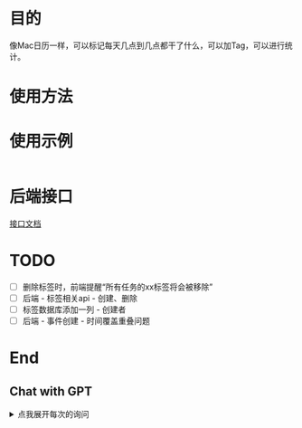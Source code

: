 <!--
 * @Author: LetMeFly
 * @Date: 2024-12-15 16:10:07
 * @LastEditors: LetMeFly.xyz
 * @LastEditTime: 2024-12-21 21:49:23
-->
# 目的

像Mac日历一样，可以标记每天几点到几点都干了什么，可以加Tag，可以进行统计。

# 使用方法



# 使用示例

```

```

# 后端接口

[接口文档](back/README.md)

# TODO

- [ ] 删除标签时，前端提醒“所有任务的xx标签将会被移除”
- [ ] 后端 - 标签相关api - 创建、删除
- [ ] 标签数据库添加一列 - 创建者
- [ ] 后端 - 事件创建 - 时间覆盖重叠问题

# End

## Chat with GPT

<details><summary>点我展开每次的询问</summary>

你了解Mac日历吗

<hr/>

如果我想让ChatGPT帮我使用cloudflare workers创建一个类似Mac日历的应用，我应该怎么告诉它，以使得它能一步一步完成整个项目？

<hr/>

"我需要帮助使用Cloudflare Workers构建一个日历应用（类似Mac日历），支持以下功能：

+ 后端通过Cloudflare Workers实现事件的创建、获取、删除功能，并使用Cloudflare KV存储数据。
+ 前端使用HTML、CSS和JavaScript来显示日历，并支持用户创建、查看、编辑事件。这些前端的文件也是由同一个Cloudflare workers项目返回的。
+ 支持设置事件提醒，并通过浏览器通知提醒用户。
+ 提供API接口：POST /events（创建事件），GET /events（获取事件列表），DELETE /events/{id}（删除事件）。"
+ 支持对事件加Tag，支持分类汇总功能。

完成这个项目需要较大的工作量，请你分步骤逐步完成。

<hr/>

现在我创建好了cloudflare应用，并成功显示了Hello, Cloudflare Workers!

下一步我想编写代码，使得cloudflare返回html页面。

<hr/>

这个页面能够由js读取HTML来实现吗？我不知道cloudflare workers是否允许这么做

<hr/>

我希望将HTML和JavaScript分开，我应该如何部署静态文件？可以在一个项目中实现吗

<hr/>

对于前端页面进行如下修改：

+ 设置默认语言为中文
+ 在head部分引入js：https://letmefly.xyz/Links/Common.js
+ 缩进为4个空格（js文件也是如此）

<hr/>

前端显示成功！请继续

<hr/>

介绍http delete，说明其传参方式

能否像post和get一样传参，而不是通过url的子路径传参

<hr/>

现在我决定不使用KV来存储数据，而是使用D1数据库存储数据。

<hr/>

我在绑定D1数据库的时候，出现了以下报错：

D1 bindings require module-format workers. https://developers.cloudflare.com/workers/reference/migrate-to-module-workers/

<hr/>

TOML写注释

<hr/>

```
name = "api"
type = "module"  # 绑定D1数据库的Workers要求必须为模块格式而不能是脚本格式
compatibility_date = "2024-12-09"
main = "main.js"

d1_databases = [
  { binding = "api", database_id = "40bf17b1-b598-4ad2-aad0-860f2b282cee" }
]
```

报错：

```

 ⛅️ wrangler 3.93.0 (update available 3.95.0)
-------------------------------------------------------

▲ [WARNING] Processing wrangler.toml configuration:

    - 😶 Ignored: "type":
      Most common features now work out of the box with wrangler, including modules, jsx,
  typescript, etc. If you need anything more, use a custom build.


▲ [WARNING] You are about to publish a Workers Service that was last published via the Cloudflare Dashboard.

  Edits that have been made via the dashboard will be overridden by your local code and config.


√ Would you like to continue? ... yes
Total Upload: 5.56 KiB / gzip: 1.92 KiB
Your worker has access to the following bindings:
- D1 Databases:
  - api: 40bf17b1-b598-4ad2-aad0-860f2b282cee

X [ERROR] A request to the Cloudflare API (/accounts/870d2550dd021f035ec8dd56e29f7472/workers/scripts/api) failed.

  D1 bindings require module-format workers.
  https://developers.cloudflare.com/workers/reference/migrate-to-module-workers/ [code: 10021]

  If you think this is a bug, please open an issue at:
  https://github.com/cloudflare/workers-sdk/issues/new/choose
```

<hr/>

我有一个D1数据库：

```sql
CREATE TABLE Users (
    userid INTEGER PRIMARY KEY AUTOINCREMENT, 
    username VARCHAR(255) UNIQUE NOT NULL, 
    password VARCHAR(255) NOT NULL
);

CREATE TABLE User_LoginInfo (
    login_id INTEGER PRIMARY KEY AUTOINCREMENT,
    userid INTEGER NOT NULL,
    loginTime DATETIME NOT NULL,
    loginIp VARCHAR(50),
    passKey VARCHAR(255) NOT NULL,
    FOREIGN KEY (userid) REFERENCES Users(userid)
);
```

我要依据cookie中的passKey去User_LoginInfo中获取userid以便得知是哪个用户创建的任务。

用户只能操作自己创建的任务。

请你对其进行修改。

<hr/>

使用JS往当前域名下创建一个永不过期的cookie，名为passKey，值为123

<hr/>

我想要的主要是日历效果，主要是想记录今天已经完成的一件事情。

<hr/>

我想要的主要是日历效果，主要是想记录今天已经完成的一件事情。

请你不要着急，记住我所提出的所有要求，一步一步来完成。

下面首先设计并创建数据库。

<hr/>

我想要的主要是日历效果，主要是想记录今天已经完成的一件事情。例如我今天学了20分钟Java，我就可以在网页上记录一下，以便后续统计。

请你不要着急，记住我所提出的所有要求，一步一步来完成。

下面首先设计并创建数据库。

我已经创建了Users表、User_LoginInfo表，接下来准备创建Calendar_Tasks表和Calendar_Tags表。

Calendar_Tags表中包含：tagId、tagName、tagColor(十六进制的RGB值)

Calendar_Tasks表中包含：taskId、title、description、startTime(任务开始时间)、during(任务持续时长)、tagId、userid等。

<hr/>

很棒，接下来开始写后端的事件创建、新增、删除函数。

<hr/>

我有一个TagId数据表，现在要设计一个Tasks数据表。

一个Task可以对应多个TagId，Task中还会包含其他信息如taskId、description等。

我应该怎么设计Task表格？

<hr/>

解释这段sql代码

<hr/>

还有一种办法是在Task表中添加一个tags键。

两种解决方案哪个更合适？

<hr/>

我决定使用TaskTag表这种方式。

我有没有必要创建一个taskTag_Id这个键？

<hr/>

我想要的主要是日历效果，主要是想记录今天已经完成的一件事情。例如我今天学了20分钟Java，我就可以在网页上记录一下，以便后续统计。

请你不要着急，记住我所提出的所有要求，一步一步来完成。

下面首先设计并创建数据库。

我已经创建了Users表、User_LoginInfo表，接下来准备创建Calendar_Tasks表、Calendar_Tags表和Calendar_TaskTag表。

Calendar_Tags表中包含：tagId、tagName、tagColor(十六进制的RGB值)

Calendar_Tasks表中包含：taskId、title、description、startTime(任务开始时间)、during(任务持续时长)、userid等。

Calendar_TaskTag表中包含：taskId、TagId。一个任务可能对应着多个标签。

<hr/>

很棒，接下来开始写后端的事件创建、新增、删除函数。

<hr/>

重写一下添加标签的这段代码，每个标签插入一次是不是太低效了？

<hr/>

删除任务的时候，能否直接`DELETE FROM Calendar_Tasks WHERE taskId = ? AND userid = ?;`？

这样在userid和taskid不匹配的时候就会删除失败。

如果是这样，我又应该如何判断是否删除失败了？

<hr/>

现在我写完了后端的 查询、修改、删除 任务的函数，我想先写一个Python脚本模拟发包分别测试一下。

<hr/>

介绍HTTP DELETE

<hr/>

它可以将数据保留在请求体当中吗

<hr/>

```
...
```

现在我写完了后端的 查询、修改、删除 任务的函数，我想先写一个Python脚本模拟发包分别测试一下。

你不需要修改我写的函数，你只需要写一个使用python requests库的脚本，以便我可以运行测试。

<hr/>

```
...
```

现在我写完了后端的 查询、修改、删除 任务的函数，我想先写一个Python脚本模拟发包分别测试一下。

虽然deleteEvent函数可能不是很合适，但是你暂时不需要修改或继续完善它。

你的任务是：写一个python脚本，以便我可以用来测试这三个后端api。

<hr/>

不，现在你不需要修改我的代码

我需要修改代码的时候我会告诉你的。

你只需要完成一件事情，明白吗？

就是写一个python脚本，向后端发送模拟数据包，以便能测试这三个api是否可以正常工作。

<hr/>

```
...
```

现在我写完了后端的 查询、修改、删除 任务的函数，我想先写一个Python脚本模拟发包分别测试一下。

虽然deleteEvent函数可能不是很合适，但是你暂时不需要修改或继续完善它。

你的任务是：写一个python脚本，以便我可以用来测试这三个后端api。

请注意，现在你不需要修改我的代码

我需要修改代码的时候我会告诉你的。

你只需要完成一件事情，明白吗？

就是写一个python脚本，向后端发送模拟数据包，以便能测试这三个api是否可以正常工作。

我不希望继续处理事件删除的功能，你可以理解我这个功能已经完成了。

现在你不要帮我完善其中的删除任务功能，你要做的是写python代码。

<hr/>

我不希望在URL中确定DELETE函数的taskID，我就要不规范地在请求体中传递taskID这个参数。

本次回复中，你只能返回python代码，用python的requests库发送模拟请求，测试后端的三个api

<hr/>

cloudfalre workers如何读取绑定的D1数据库

<hr/>

我绑定的数据库名为CALENDAR_DB，但是缺报错`X [ERROR] Error fetching user ID: ReferenceError: CALENDAR_DB is not defined`

<hr/>

是不是因为我没有初始化本地数据库

<hr/>

我想直接应用生产环境的数据库。
请问我在本地都需要进行哪些操作

<hr/>

wrangler deploy后，线上环境可以正常执行了。

但是wrangler dev后，本地环境报错没有数据表。

<hr/>

配置了`preview_database_id = "40bf17b1-b598-4ad2-aad0-860f2b282cee"`后:

```
wrangler.toml changed...
Your worker has access to the following bindings:
- D1 Databases:
  - CALENDAR_DB: 40bf17b1-b598-4ad2-aad0-860f2b282cee, Preview: (40bf17b1-b598-4ad2-aad0-860f2b282cee) (local)
⎔ Reloading local server...
```

为什么Preview后面会显示一个(local)？

并且我访问`localhost:8787/`还是报错：

```
[wrangler:err] Error: D1_ERROR: no such table: Calendar_Tasks: SQLITE_ERROR
    at D1DatabaseSessionAlwaysPrimary._sendOrThrow (cloudflare-internal:d1-api:129:19)
    at async D1PreparedStatement.all (cloudflare-internal:d1-api:311:46)
    at async Object.fetch (file:///F:/OtherApps/Program/Git/Store/Store20_LeetCode/api/main.js:24:20)
    at async jsonError (file:///F:/OtherApps/Program/Node/node-v16.13.1-win-x64/node_modules/wrangler/templates/middleware/middleware-miniflare3-json-error.ts:22:10)
    at async drainBody (file:///F:/OtherApps/Program/Node/node-v16.13.1-win-x64/node_modules/wrangler/templates/middleware/middleware-ensure-req-body-drained.ts:5:10)
[wrangler:err] Cause: Error: no such table: Calendar_Tasks: SQLITE_ERROR
    at D1DatabaseSessionAlwaysPrimary._sendOrThrow (cloudflare-internal:d1-api:130:24)
    at async D1PreparedStatement.all (cloudflare-internal:d1-api:311:46)
    at async Object.fetch (file:///F:/OtherApps/Program/Git/Store/Store20_LeetCode/api/main.js:24:20)
    at async jsonError (file:///F:/OtherApps/Program/Node/node-v16.13.1-win-x64/node_modules/wrangler/templates/middleware/middleware-miniflare3-json-error.ts:22:10)
    at async drainBody (file:///F:/OtherApps/Program/Node/node-v16.13.1-win-x64/node_modules/wrangler/templates/middleware/middleware-ensure-req-body-drained.ts:5:10)
[wrangler:inf] GET /calendar/events 500 Internal Server Error (61ms)
```

<hr/>

如果我执行：

```
export async function getEvents(request, env) {
    const result = await env.CALENDAR_DB.prepare('SELECT * FROM Calendar_Tasks').all();
    return new Response(JSON.stringify(result.results), {
        headers: { 'Content-Type': 'application/json' },
    });
}
```

则能正常运行。

如果我执行：

```
async function test(CALENDAR_DB) {
    const result = await CALENDAR_DB.prepare('SELECT * FROM Calendar_Tasks').all();
    return new Response(JSON.stringify(result.results), {
        headers: { 'Content-Type': 'application/json' },
    });

}

export async function getEvents(request, env) {
    const CALENDAR_DB = env.CALENDAR_DB;
    return await getUserIdFromPassKey(CLANDER_DB);
}
```

就会报错：`X [ERROR] Uncaught (in promise) ReferenceError: CLANDER_DB is not defined`

<hr/>

```
export function getCookie(request, name) {
    const cookieHeader = request.headers.get("Cookie")
    const cookies = cookieHeader ? cookieHeader.split(';') : []
    for (let cookie of cookies) {
        const [key, value] = cookie.trim().split('=')
        console.log(key, value);
        console.log(`key = ${key}, name = ${name}, key === name: ${key === name}`)
        if (key === name) {
            return value
        }
    }
    return null
}
```

运行结果：

```
passKey 2156456454
key = passKey, name = passkey, key === name: false
```

<hr/>

```
const insertTaskQuery = `
    INSERT INTO Calendar_Tasks (title, description, startTime, during, userid)
    VALUES (?, ?, ?, ?, ?);
`;
const taskValues = [title, description, startTime, during, userid];
const taskResult = await CALENDAR_DB.prepare(insertTaskQuery).bind(...taskValues).run();
```

执行完这行insert语句后，如何知道我insert的那一行的自增id？

能否从taskResult中获得？

<hr/>

我使用的是cloudflare的D1数据库，我应该如何获取？

已知：我的自增id是taskId

<hr/>

```
const insertTaskQuery = `
    INSERT INTO Calendar_Tasks (title, description, startTime, during, userid)
    VALUES (?, ?, ?, ?, ?);
`;
const taskValues = [title, description, startTime, during, userid];
const taskResult = await CALENDAR_DB.prepare(insertTaskQuery).bind(...taskValues).run();
console.log(taskResult);
const taskId = taskResult.lastInsertRowid;
console.log("Inserted taskId:", taskId);
```

运行结果：

```
Object {
  success: true,
  meta: Object,
  results: Array(0)
}
Inserted taskId: undefined
```

<hr/>


<hr/>


<hr/>


<hr/>

</details>